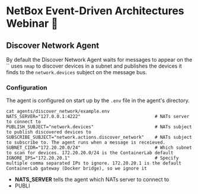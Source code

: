 # NetBox Event-Driven Architectures Webinar 🚀

## Discover Network Agent

By default the Discover Network Agent waits for messages to appear on the `` uses `nmap` to discover devices in a subnet and publishes the devices it finds to the `network.devices` subject on the message bus.

### Configuration

The agent is configured on start up by the `.env` file in the agent's directory.

```
cat agents/discover_network/example.env
NATS_SERVER="127.0.0.1:4222"                            # NATs server to connect to
PUBLISH_SUBJECT="network.devices"                       # NATs subject to publish discovered devices to
SUBSCRIBE_SUBJECT="network.actions.discover_network"    # NATs subject to subscribe to. The agent runs when a message is receieved. 
SUBNET_CIDR="172.20.20.0/24"                            # Which subnet to scan for devices. 172.20.20.0/24 is the ContainerLab default
IGNORE_IPS="172.20.20.1"                                # Specify multiple comma separated IPs to ignore. 172.20.20.1 is the default ContainerLab gateway (Docker bridge), so we ignore it
```

* **NATS_SERVER** tells the agent which NATs server to connect to
* PUBLI